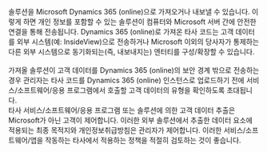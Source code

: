 솔루션을 Microsoft Dynamics 365 (online)으로 가져오거나 내보낼 수 있습니다. 이렇게 하면 개인 정보를 포함할 수 있는 솔루션이 컴퓨터와 Microsoft 서버 간에 안전한 연결을 통해 전송됩니다. Dynamics 365 (online)로 가져온 타사 코드는 고객 데이터를 외부 시스템(예: InsideView)으로 전송하거나 Microsoft 이외의 당사자가 통제하는 다른 외부 시스템으로 동기화되는(즉, 내보내지는) 엔터티를 구성/확장할 수 있습니다.</BR>  
가져올 솔루션이 고객 데이터를 Dynamics 365 (online)의 보안 경계 밖으로 전송하는 경우 관리자는 타사 코드를 Dynamics 365 (online) 인스턴스로 업로드하기 전에 서비스/소프트웨어/응용 프로그램에서 호출할 고객 데이터의 유형을 확인하도록 초대됩니다.  </BR>
 타사 서비스/소프트웨어/응용 프로그램 또는 솔루션에 의한 고객 데이터 추출은 Microsoft가 아닌 고객이 제어합니다. 이러한 외부 솔루션에서 추출한 데이터 요소에 적용되는 최종 목적지와 개인정보취급방침은 관리자가 제어합니다. 이러한 서비스/소프트웨어/앱을 작동하는 타사에서 적용하는 정책을 적절히 검토하는 것이 좋습니다.